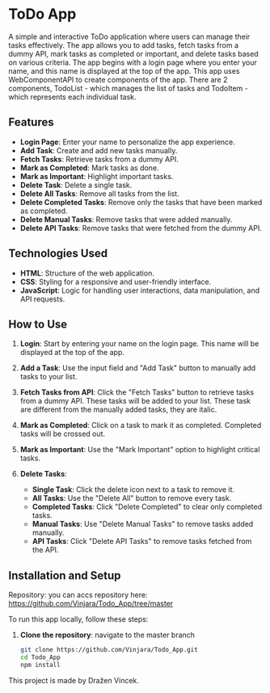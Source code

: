 # ToDo App

A simple and interactive ToDo application where users can manage their tasks effectively. The app allows you to add tasks, fetch tasks from a dummy API, mark tasks as completed or important, and delete tasks based on various criteria. The app begins with a login page where you enter your name, and this name is displayed at the top of the app.
This app uses WebComponentAPI to create components of the app. There are 2 components, TodoList - which manages the list of tasks and TodoItem - which represents each individual task.

## Features

- **Login Page**: Enter your name to personalize the app experience.
- **Add Task**: Create and add new tasks manually.
- **Fetch Tasks**: Retrieve tasks from a dummy API.
- **Mark as Completed**: Mark tasks as done.
- **Mark as Important**: Highlight important tasks.
- **Delete Task**: Delete a single task.
- **Delete All Tasks**: Remove all tasks from the list.
- **Delete Completed Tasks**: Remove only the tasks that have been marked as completed.
- **Delete Manual Tasks**: Remove tasks that were added manually.
- **Delete API Tasks**: Remove tasks that were fetched from the dummy API.

## Technologies Used

- **HTML**: Structure of the web application.
- **CSS**: Styling for a responsive and user-friendly interface.
- **JavaScript**: Logic for handling user interactions, data manipulation, and API requests.

## How to Use

1. **Login**: Start by entering your name on the login page. This name will be displayed at the top of the app.

2. **Add a Task**: Use the input field and "Add Task" button to manually add tasks to your list.

3. **Fetch Tasks from API**: Click the "Fetch Tasks" button to retrieve tasks from a dummy API. These tasks will be added to your list. These task are different from the manually added tasks, they are italic.

4. **Mark as Completed**: Click on a task to mark it as completed. Completed tasks will be crossed out.

5. **Mark as Important**: Use the "Mark Important" option to highlight critical tasks.

6. **Delete Tasks**:
   - **Single Task**: Click the delete icon next to a task to remove it.
   - **All Tasks**: Use the "Delete All" button to remove every task.
   - **Completed Tasks**: Click "Delete Completed" to clear only completed tasks.
   - **Manual Tasks**: Use "Delete Manual Tasks" to remove tasks added manually.
   - **API Tasks**: Click "Delete API Tasks" to remove tasks fetched from the API.

## Installation and Setup

Repository: you can accs repository here: https://github.com/Vinjara/Todo_App/tree/master

To run this app locally, follow these steps:

1. **Clone the repository**:
  navigate to the master branch
   ```bash
   git clone https://github.com/Vinjara/Todo_App.git
   cd Todo_App
   npm install

This project is made by Dražen Vincek.
   
   
